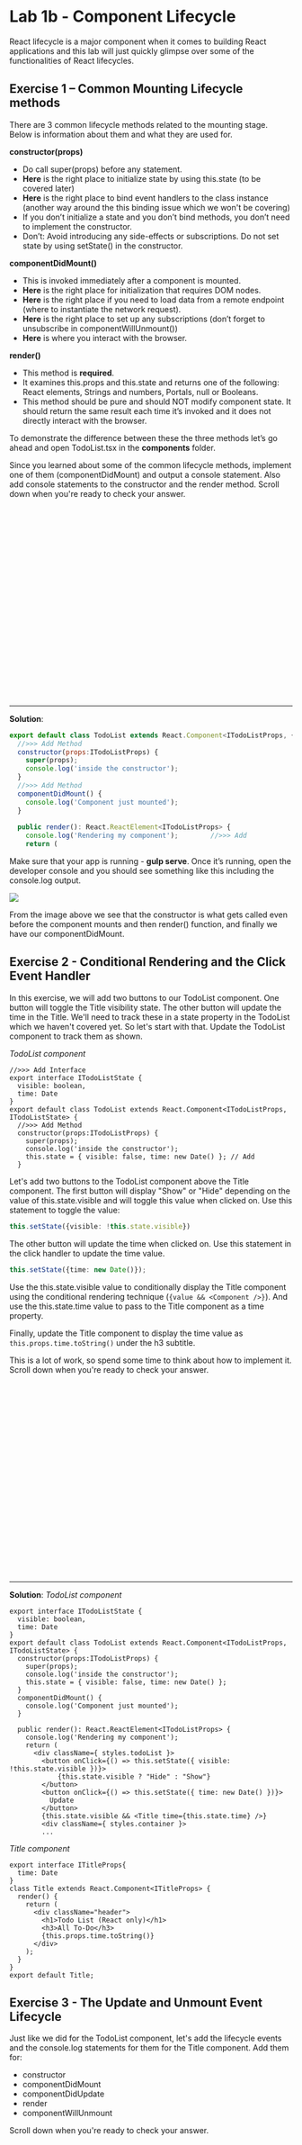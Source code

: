 # Lab 1b - Component Lifecycle

React lifecycle is a major component when it comes to building React applications and this lab will just quickly glimpse over some of the functionalities of React lifecycles.

## Exercise 1 – Common Mounting Lifecycle methods
There are 3 common lifecycle methods related to the mounting stage.  Below is information about them and what they are used for.

**constructor(props)**
- Do call super(props) before any statement.
- **Here** is the right place to initialize state by using this.state (to be covered later)
- **Here** is the right place to bind event handlers to the class instance (another way around the this binding issue which we won't be covering)
- If you don’t initialize a state and you don’t bind methods, you don’t need to implement the constructor.
- Don’t: Avoid introducing any side-effects or subscriptions. Do not set state by using setState() in the constructor.

**componentDidMount()**
- This is invoked immediately after a component is mounted.
- **Here** is the right place for initialization that requires DOM nodes.
- **Here** is the right place if you need to load data from a remote endpoint (where to instantiate the network request).
- **Here** is the right place to set up any subscriptions (don’t forget to unsubscribe in componentWillUnmount())
- **Here** is where you interact with the browser.

**render()**
- This method is **required**.
- It examines this.props and this.state and returns one of the following: React elements, Strings and numbers, Portals, null or Booleans.
- This method should be pure and should NOT modify component state. It should return the same result each time it’s invoked and it does not directly interact with the browser.

To demonstrate the difference between these the three methods let’s go ahead and open TodoList.tsx in the **components** folder.

Since you learned about some of the common lifecycle methods, implement one of them (componentDidMount) and output a console statement.  Also add console statements to the constructor and the render method.  Scroll down when you're ready to check your answer.

<br/><br/><br/><br/><br/><br/><br/><br/><br/><br/><br/><br/><br/><br/><br/><br/><br/><br/><br/><br/><hr/>

**Solution**:
```jsx
export default class TodoList extends React.Component<ITodoListProps, {}> {
  //>>> Add Method
  constructor(props:ITodoListProps) {
    super(props);
    console.log('inside the constructor');
  }
  //>>> Add Method
  componentDidMount() {
    console.log('Component just mounted');
  }
  
  public render(): React.ReactElement<ITodoListProps> {
    console.log('Rendering my component');        //>>> Add
    return (
```

Make sure that your app is running - **gulp serve**.  Once it’s running, open the developer console and you should see something like this including the console.log output. 

![](content/lifecycle-output.png)

From the image above we see that the constructor is what gets called even before the component mounts and then render() function, and finally we have our componentDidMount.

## Exercise 2 - Conditional Rendering and the Click Event Handler
In this exercise, we will add two buttons to our TodoList component.  One button will toggle the Title visibility state.  The other button will update the time in the Title.  We'll need to track these in a state property in the TodoList which we haven't covered yet.  So let's start with that.  Update the TodoList component to track them as shown.


*TodoList component*
```tsx
//>>> Add Interface
export interface ITodoListState {
  visible: boolean,
  time: Date
}
export default class TodoList extends React.Component<ITodoListProps, ITodoListState> {
  //>>> Add Method
  constructor(props:ITodoListProps) {
    super(props);
    console.log('inside the constructor');
    this.state = { visible: false, time: new Date() }; // Add
  }
```

Let's add two buttons to the TodoList component above the Title component.  The first button will display "Show" or "Hide" depending on the value of this.state.visible and will toggle this value when clicked on.  Use this statement to toggle the value:

```ts
this.setState({visible: !this.state.visible})
```

The other button will update the time when clicked on.  Use this statement in the click handler to update the time value.

```ts
this.setState({time: new Date()});
```

Use the this.state.visible value to conditionally display the Title component using the conditional rendering technique (`{value && <Component />}`).  And use the this.state.time value to pass to the Title component as a time property.

Finally, update the Title component to display the time value as `this.props.time.toString()` under the h3 subtitle.

This is a lot of work, so spend some time to think about how to implement it.  Scroll down when you're ready to check your answer.

<br/><br/><br/><br/><br/><br/><br/><br/><br/><br/><br/><br/><br/><br/><br/><br/><br/><br/><br/><br/><hr/>

**Solution**:
*TodoList component*
```tsx
export interface ITodoListState {
  visible: boolean,
  time: Date
}
export default class TodoList extends React.Component<ITodoListProps, ITodoListState> {
  constructor(props:ITodoListProps) {
    super(props);
    console.log('inside the constructor');
    this.state = { visible: false, time: new Date() };
  }
  componentDidMount() {
    console.log('Component just mounted');
  }
  
  public render(): React.ReactElement<ITodoListProps> {
    console.log('Rendering my component');
    return (
      <div className={ styles.todoList }>
        <button onClick={() => this.setState({ visible: !this.state.visible })}>
            {this.state.visible ? "Hide" : "Show"}
        </button>
        <button onClick={() => this.setState({ time: new Date() })}>
          Update
        </button>
        {this.state.visible && <Title time={this.state.time} />}
        <div className={ styles.container }>
        ...
```

*Title component*
```tsx
export interface ITitleProps{
  time: Date
}
class Title extends React.Component<ITitleProps> {
  render() {
    return (
      <div className="header">
        <h1>Todo List (React only)</h1>
        <h3>All To-Do</h3>
        {this.props.time.toString()}
      </div>
    );
  }
}
export default Title;
```

## Exercise 3 - The Update and Unmount Event Lifecycle
Just like we did for the TodoList component, let's add the lifecycle events and the console.log statements for them for the Title component.  Add them for:

- constructor
- componentDidMount
- componentDidUpdate
- render
- componentWillUnmount

Scroll down when you're ready to check your answer.

<br/><br/><br/><br/><br/><br/><br/><br/><br/><br/><br/><br/><br/><br/><br/><br/><br/><br/><br/><br/><hr/>

**Solution**:
```tsx
export interface ITitleProps{
  time: Date
}
class Title extends React.Component<ITitleProps> {
  constructor(props: ITitleProps) {
    super(props);
    console.log("constructor");
  }
  componentDidMount() {
    console.log("componentDidMount");
  }
  componentDidUpdate() {
    console.log("componentDidUpdate");
  }
  componentWillUnmount() {
    console.log("componentWillUnmount");
  }

  render() {
    return (
      <div className="header">
        <h1>Todo List (React only)</h1>
        <h3>All To-Do</h3>
        {this.props.time.toString()}
      </div>
    );
  }
}
export default Title;
```

Play around with the Show/Hide button and the Update button to see what lifecycle events are generated.

Now let's restore our TodoList and Title components so that we can continue with the next lab.

*TodoList component*
```tsx
import * as React from 'react';
import styles from './TodoList.module.scss';
import { ITodoListProps } from './ITodoListProps';
import { escape } from '@microsoft/sp-lodash-subset';
import Title from './Todo/Title';

export default class TodoList extends React.Component<ITodoListProps> {
  constructor(props:ITodoListProps) {
    super(props);
    console.log('inside the constructor');
    this.state = { visible: false, time: new Date() };
  }
  
  componentDidMount() {
    console.log('Component just mounted');
  }
  
  public render(): React.ReactElement<ITodoListProps> {
    console.log('Rendering my component');
    return (
      <div className={ styles.todoList }>
        <Title/>
      </div>
    );
  }
}

```

*Title component*
```tsx
import * as React from "react";

class Title extends React.Component {
  render() {
    return (
      <div className="header">
        <h1>Todo List (React only)</h1>
        <h3>All To-Do</h3>
      </div>
    );
  }
}
export default Title;
```
